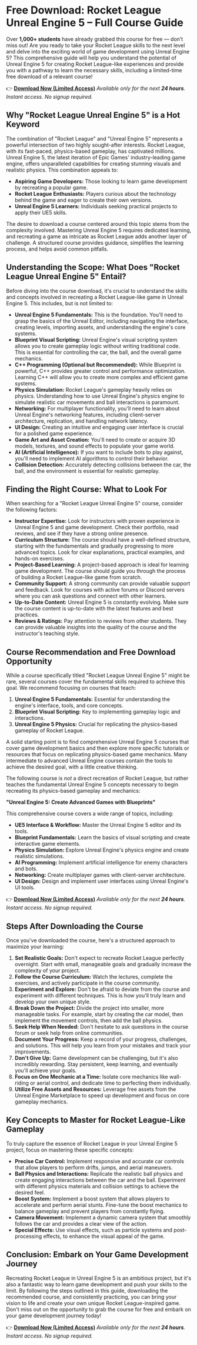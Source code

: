 # Free Download: Rocket League Unreal Engine 5 – Full Course Guide

Over **1,000+ students** have already grabbed this course for free — don’t miss out!
Are you ready to take your Rocket League skills to the next level and delve into the exciting world of game development using Unreal Engine 5? This comprehensive guide will help you understand the potential of Unreal Engine 5 for creating Rocket League-like experiences and provide you with a pathway to learn the necessary skills, including a limited-time free download of a relevant course!

👉 [**Download Now (Limited Access)**](https://udemywork.com/rocket-league-unreal-engine-5)
_Available only for the next **24 hours**. Instant access. No signup required._

## Why "Rocket League Unreal Engine 5" is a Hot Keyword

The combination of "Rocket League" and "Unreal Engine 5" represents a powerful intersection of two highly sought-after interests. Rocket League, with its fast-paced, physics-based gameplay, has captivated millions. Unreal Engine 5, the latest iteration of Epic Games' industry-leading game engine, offers unparalleled capabilities for creating stunning visuals and realistic physics. This combination appeals to:

*   **Aspiring Game Developers:** Those looking to learn game development by recreating a popular game.
*   **Rocket League Enthusiasts:** Players curious about the technology behind the game and eager to create their own versions.
*   **Unreal Engine 5 Learners:** Individuals seeking practical projects to apply their UE5 skills.

The desire to download a course centered around this topic stems from the complexity involved. Mastering Unreal Engine 5 requires dedicated learning, and recreating a game as intricate as Rocket League adds another layer of challenge. A structured course provides guidance, simplifies the learning process, and helps avoid common pitfalls.

## Understanding the Scope: What Does "Rocket League Unreal Engine 5" Entail?

Before diving into the course download, it's crucial to understand the skills and concepts involved in recreating a Rocket League-like game in Unreal Engine 5. This includes, but is not limited to:

*   **Unreal Engine 5 Fundamentals:** This is the foundation. You'll need to grasp the basics of the Unreal Editor, including navigating the interface, creating levels, importing assets, and understanding the engine's core systems.
*   **Blueprint Visual Scripting:** Unreal Engine's visual scripting system allows you to create gameplay logic without writing traditional code. This is essential for controlling the car, the ball, and the overall game mechanics.
*   **C++ Programming (Optional but Recommended):** While Blueprint is powerful, C++ provides greater control and performance optimization. Learning C++ will allow you to create more complex and efficient game systems.
*   **Physics Simulation:** Rocket League's gameplay heavily relies on physics. Understanding how to use Unreal Engine's physics engine to simulate realistic car movements and ball interactions is paramount.
*   **Networking:** For multiplayer functionality, you'll need to learn about Unreal Engine's networking features, including client-server architecture, replication, and handling network latency.
*   **UI Design:** Creating an intuitive and engaging user interface is crucial for a polished game experience.
*   **Game Art and Asset Creation:** You'll need to create or acquire 3D models, textures, and sound effects to populate your game world.
*   **AI (Artificial Intelligence):** If you want to include bots to play against, you'll need to implement AI algorithms to control their behavior.
*   **Collision Detection:** Accurately detecting collisions between the car, the ball, and the environment is essential for realistic gameplay.

## Finding the Right Course: What to Look For

When searching for a "Rocket League Unreal Engine 5" course, consider the following factors:

*   **Instructor Expertise:** Look for instructors with proven experience in Unreal Engine 5 and game development. Check their portfolio, read reviews, and see if they have a strong online presence.
*   **Curriculum Structure:** The course should have a well-defined structure, starting with the fundamentals and gradually progressing to more advanced topics. Look for clear explanations, practical examples, and hands-on exercises.
*   **Project-Based Learning:** A project-based approach is ideal for learning game development. The course should guide you through the process of building a Rocket League-like game from scratch.
*   **Community Support:** A strong community can provide valuable support and feedback. Look for courses with active forums or Discord servers where you can ask questions and connect with other learners.
*   **Up-to-Date Content:** Unreal Engine 5 is constantly evolving. Make sure the course content is up-to-date with the latest features and best practices.
*   **Reviews & Ratings:** Pay attention to reviews from other students. They can provide valuable insights into the quality of the course and the instructor's teaching style.

## Course Recommendation and Free Download Opportunity

While a course specifically titled "Rocket League Unreal Engine 5" might be rare, several courses cover the fundamental skills required to achieve this goal. We recommend focusing on courses that teach:

1.  **Unreal Engine 5 Fundamentals:** Essential for understanding the engine's interface, tools, and core concepts.
2.  **Blueprint Visual Scripting:** Key to implementing gameplay logic and interactions.
3.  **Unreal Engine 5 Physics:** Crucial for replicating the physics-based gameplay of Rocket League.

A solid starting point is to find comprehensive Unreal Engine 5 courses that cover game development basics and then explore more specific tutorials or resources that focus on replicating physics-based game mechanics. Many intermediate to advanced Unreal Engine courses contain the tools to achieve the desired goal, with a little creative thinking.

The following course is *not* a direct recreation of Rocket League, but rather teaches the fundamental Unreal Engine 5 concepts necessary to begin recreating its physics-based gameplay and mechanics:

**"Unreal Engine 5: Create Advanced Games with Blueprints"**

This comprehensive course covers a wide range of topics, including:

*   **UE5 Interface & Workflow:** Master the Unreal Engine 5 editor and its tools.
*   **Blueprint Fundamentals:** Learn the basics of visual scripting and create interactive game elements.
*   **Physics Simulation:** Explore Unreal Engine's physics engine and create realistic simulations.
*   **AI Programming:** Implement artificial intelligence for enemy characters and bots.
*   **Networking:** Create multiplayer games with client-server architecture.
*   **UI Design:** Design and implement user interfaces using Unreal Engine's UI tools.

👉 [**Download Now (Limited Access)**](https://udemywork.com/rocket-league-unreal-engine-5)
_Available only for the next **24 hours**. Instant access. No signup required._

## Steps After Downloading the Course

Once you've downloaded the course, here's a structured approach to maximize your learning:

1.  **Set Realistic Goals:** Don't expect to recreate Rocket League perfectly overnight. Start with small, manageable goals and gradually increase the complexity of your project.
2.  **Follow the Course Curriculum:** Watch the lectures, complete the exercises, and actively participate in the course community.
3.  **Experiment and Explore:** Don't be afraid to deviate from the course and experiment with different techniques. This is how you'll truly learn and develop your own unique style.
4.  **Break Down the Project:** Divide the project into smaller, more manageable tasks. For example, start by creating the car model, then implement the movement controls, then add the ball physics.
5.  **Seek Help When Needed:** Don't hesitate to ask questions in the course forum or seek help from online communities.
6.  **Document Your Progress:** Keep a record of your progress, challenges, and solutions. This will help you learn from your mistakes and track your improvements.
7.  **Don't Give Up:** Game development can be challenging, but it's also incredibly rewarding. Stay persistent, keep learning, and eventually you'll achieve your goals.
8. **Focus on One Mechanic at a Time:** Isolate core mechanics like wall-riding or aerial control, and dedicate time to perfecting them individually.
9. **Utilize Free Assets and Resources:** Leverage free assets from the Unreal Engine Marketplace to speed up development and focus on core gameplay mechanics.

## Key Concepts to Master for Rocket League-Like Gameplay

To truly capture the essence of Rocket League in your Unreal Engine 5 project, focus on mastering these specific concepts:

*   **Precise Car Control:** Implement responsive and accurate car controls that allow players to perform drifts, jumps, and aerial maneuvers.
*   **Ball Physics and Interactions:** Replicate the realistic ball physics and create engaging interactions between the car and the ball. Experiment with different physics materials and collision settings to achieve the desired feel.
*   **Boost System:** Implement a boost system that allows players to accelerate and perform aerial stunts. Fine-tune the boost mechanics to balance gameplay and prevent players from constantly flying.
*   **Camera Movement:** Implement a dynamic camera system that smoothly follows the car and provides a clear view of the action.
*   **Special Effects:** Use visual effects, such as particle systems and post-processing effects, to enhance the visual appeal of the game.

## Conclusion: Embark on Your Game Development Journey

Recreating Rocket League in Unreal Engine 5 is an ambitious project, but it's also a fantastic way to learn game development and push your skills to the limit. By following the steps outlined in this guide, downloading the recommended course, and consistently practicing, you can bring your vision to life and create your own unique Rocket League-inspired game. Don't miss out on the opportunity to grab the course for free and embark on your game development journey today!

👉 [**Download Now (Limited Access)**](https://udemywork.com/rocket-league-unreal-engine-5)
_Available only for the next **24 hours**. Instant access. No signup required._
